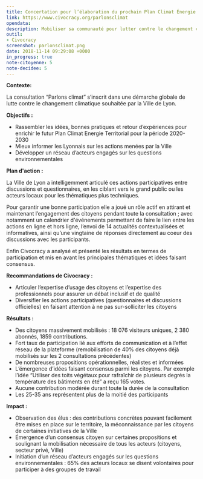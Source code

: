 ```yaml
---
title: Concertation pour l’élaboration du prochain Plan Climat Énergie Territoriale de la ville 
link: https://www.civocracy.org/parlonsclimat
opendata: 
description: Mobiliser sa communauté pour lutter contre le changement climatique
outil:
- Civocracy
screenshot: parlonsclimat.png
date: 2018-11-14 09:29:08 +0000
in_progress: true
note-citoyenne: 5
note-decidee: 5
---
```

**Contexte:**

La consultation “Parlons climat” s’inscrit dans une démarche globale de lutte contre le changement climatique souhaitée par la Ville de Lyon.


**Objectifs :**

* Rassembler les idées, bonnes pratiques et retour d’expériences pour enrichir le futur Plan Climat Energie Territorial pour la période 2020-2030
* Mieux informer les Lyonnais sur les actions menées par la Ville
* Développer un réseau d’acteurs engagés sur les questions environnementales


**Plan d'action :**

La Ville de Lyon a intelligemment articulé ces actions participatives entre discussions et questionnaires, en les ciblant vers le grand public ou les acteurs locaux pour les thématiques plus techniques. 

Pour garantir une bonne participation elle a joué un rôle actif en attirant et maintenant l’engagement des citoyens pendant toute la consultation ; avec notamment un calendrier d'événements permettant de faire le lien entre les actions en ligne et hors ligne, l’envoi de 14 actualités contextualisées et informatives, ainsi qu’une vingtaine de réponses directement au coeur des discussions avec les participants.

Enfin Civocracy a analysé et présenté les résultats en termes de participation et mis en avant les principales thématiques et idées faisant consensus.


**Recommandations de Civocracy :**
* Articuler l’expertise d’usage des citoyens et l’expertise des professionnels pour assurer un débat inclusif et de qualité
* Diversifier les actions participatives (questionnaires et discussions officielles) en faisant attention à ne pas sur-solliciter les citoyens


**Résultats :**
* Des citoyens massivement mobilisés : 18 076 visiteurs uniques, 2 380 abonnés, 1859 contributions.
* Fort taux de participation lié aux efforts de communication et à l’effet réseau de la plateforme (remobilisation de 40% des citoyens déjà mobilisés sur les 2 consultations précédentes) 
* De nombreuses propositions opérationnelles, réalistes et informées
* L’émergence d’idées faisant consensus parmi les citoyens. Par exemple l’idée “Utiliser des toits végétaux pour rafraîchir de plusieurs degrés la température des bâtiments en été” a reçu 165 votes.
* Aucune contribution modérée durant toute la durée de la consultation
* Les 25-35 ans représentent plus de la moitié des participants 


**Impact :** 
* Observation des élus : des contributions concrètes pouvant facilement être mises en place sur le territoire, la méconnaissance par les citoyens de certaines initiatives de la Ville
* Émergence d’un consensus citoyen sur certaines propositions et soulignant la mobilisation nécessaire de tous les acteurs (citoyens, secteur privé, Ville)
* Initiation d’un réseau d’acteurs engagés sur les questions environnementales : 65% des acteurs locaux se disent volontaires pour participer à des groupes de travail